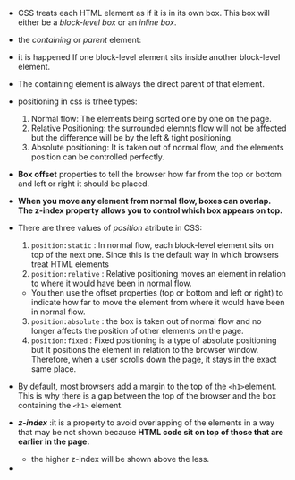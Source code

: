 * CSS treats each HTML element as if it is in its own box. This box will either be a *block-level box* or an *inline box*.
*  the *containing* or *parent* element: 
  * it is happened If one block-level element sits inside another block-level element.
  * The containing element is always the direct parent of that element.
* positioning in css is trhee types:
  1. Normal flow: The elements being sorted one by one on the page.
  2. Relative Positioning: the surrounded elemnts flow will not be affected but the difference will be by the left & tight positioning.
  3. Absolute positioning: It is taken out of normal flow, and the elements position can be controlled perfectly.
* **Box offset** properties to tell the browser how far from the top or bottom and left or right it should be placed.
* **When you move any element from normal flow, boxes can overlap. The z-index property allows you to control which box appears on top.**
* There are three values of *position* atribute in CSS:
  1. `position:static`  : In normal flow, each block-level element sits on top of the next one. Since this is the default way in which browsers treat HTML elements
  2. `position:relative` : Relative positioning moves an element in relation to where it would have been in normal flow.
    * You then use the offset properties (top or bottom and left or right) to indicate how far to move the element from where it would have been in normal flow.
  3. `position:absolute` : the box is taken out of normal flow and no longer affects the position of other elements on the page. 
  4. `position:fixed` : Fixed positioning is a type of absolute positioning but It positions the element in relation to the browser window. Therefore, when a user scrolls down the page, it stays in the exact same place. 

* By default, most browsers add a margin to the top of the `<h1>`element. This is why there is a gap between the top of the browser and the box containing the `<h1>` element.
* ***z-index*** :it is a property to avoid overlapping of the elements in a way that may be not shown because **HTML code sit on top of those that are earlier in the page.** 
  * the higher z-index will be shown above the less.
* 